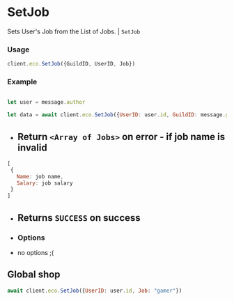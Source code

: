 # SetJob

Sets User's Job from the List of Jobs. | `SetJob`

### Usage

```js
client.eco.SetJob({GuildID, UserID, Job}) 
```

### Example

```js

let user = message.author

let data = await client.eco.SetJob({UserID: user.id, GuildID: message.guild.id, Job: "gamer"}) 
```

- ## Return `<Array of Jobs>` on error - if job name is invalid

```js
[
 {
   Name: job name,
   Salary: job salary
 }
]
```
- ## Returns `SUCCESS` on success

 - ### Options

- no options ;(

## Global shop

```js
await client.eco.SetJob({UserID: user.id, Job: "gamer"})
```